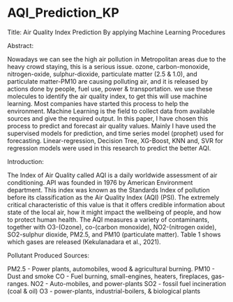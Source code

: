 # AQI_Prediction_KP

Title: Air Quality Index Prediction By applying Machine Learning Procedures

Abstract:

Nowadays we can see the high air pollution in Metropolitan areas due to the heavy crowd staying, this is a serious issue. ozone, carbon-monoxide, nitrogen-oxide, sulphur-dioxide, particulate matter (2.5 & 1.0), and particulate matter-PM10 are causing polluting air, and it is released by actions done by people, fuel use, power & transportation. we use these molecules to identify the air quality index, to get this will use machine learning.
Most companies have started this process to help the environment. Machine Learning is the field to collect data from available sources and give the required output. In this paper, I have chosen this process to predict and forecast air quality values. Mainly I have used the supervised models for prediction, and time series model (prophet) used for forecasting. Linear-regression, Decision Tree, XG-Boost, KNN and, SVR for regression models were used in this research to predict the better AQI.


Introduction:

The Index of Air Quality called AQI is a daily worldwide assessment of air conditioning. API was founded in 1976 by American Environment department. This index was known as the Standards Index of pollution before its classification as the Air Quality Index (AQI) (PSI). The extremely critical characteristic of this value is that it offers credible information about state of the local air, how it might impact the wellbeing of people, and how to protect human health. The AQI measures a variety of contaminants, together with O3-(Ozone), co-(carbon monoxide), NO2-(nitrogen oxide), SO2-sulphur dioxide, PM2.5, and PM10 (particulate matter). Table 1 shows which gases are released (Kekulanadara et al., 2021).


Pollutant	Produced Sources:

PM2.5	- Power plants, automobiles, wood & agricultural burning.
PM10	- Dust and smoke 
CO	- Fuel burning, small-engines, heaters, fireplaces, gas-ranges. 
NO2	- Auto-mobiles, and power-plants
SO2	- fossil fuel incineration (coal & oil)
O3	- power-plants, industrial-boilers, & biological plants

